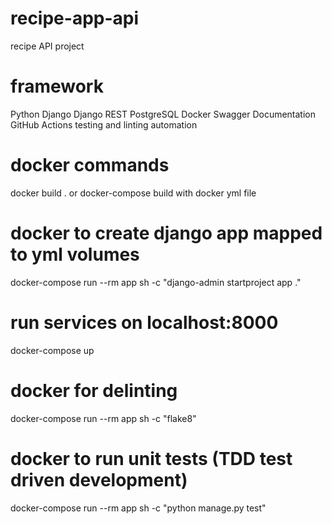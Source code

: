 # recipe-app-api
recipe API project

# framework
Python
Django
Django REST 
PostgreSQL
Docker
Swagger Documentation
GitHub Actions testing and linting automation


# docker commands
docker build . or docker-compose build with docker yml file

# docker to create django app mapped to yml volumes
docker-compose run --rm app sh -c "django-admin startproject app ."

# run services on localhost:8000
docker-compose up

# docker for delinting 
docker-compose run --rm app sh -c "flake8"

# docker to run unit tests (TDD test driven development)
docker-compose run --rm app sh -c "python manage.py test"

